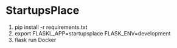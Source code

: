 # StartupsPlace

1. pip install -r requirements.txt
2. export FLASKL_APP=startupsplace FLASK_ENV=development
3. flask run
Docker
